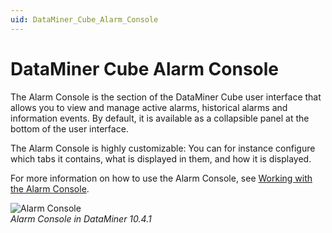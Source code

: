 ```yaml
---
uid: DataMiner_Cube_Alarm_Console
---
```


# DataMiner Cube Alarm Console

The Alarm Console is the section of the DataMiner Cube user interface that allows you to view and manage active alarms, historical alarms and information events. By default, it is available as a collapsible panel at the bottom of the user interface.

The Alarm Console is highly customizable: You can for instance configure which tabs it contains, what is displayed in them, and how it is displayed.

For more information on how to use the Alarm Console, see [Working with the Alarm Console](xref:Working_with_the_Alarm_Console).

![Alarm Console](~/user-guide/images/Alarm_Console_UI.png)<br/>*Alarm Console in DataMiner 10.4.1*
